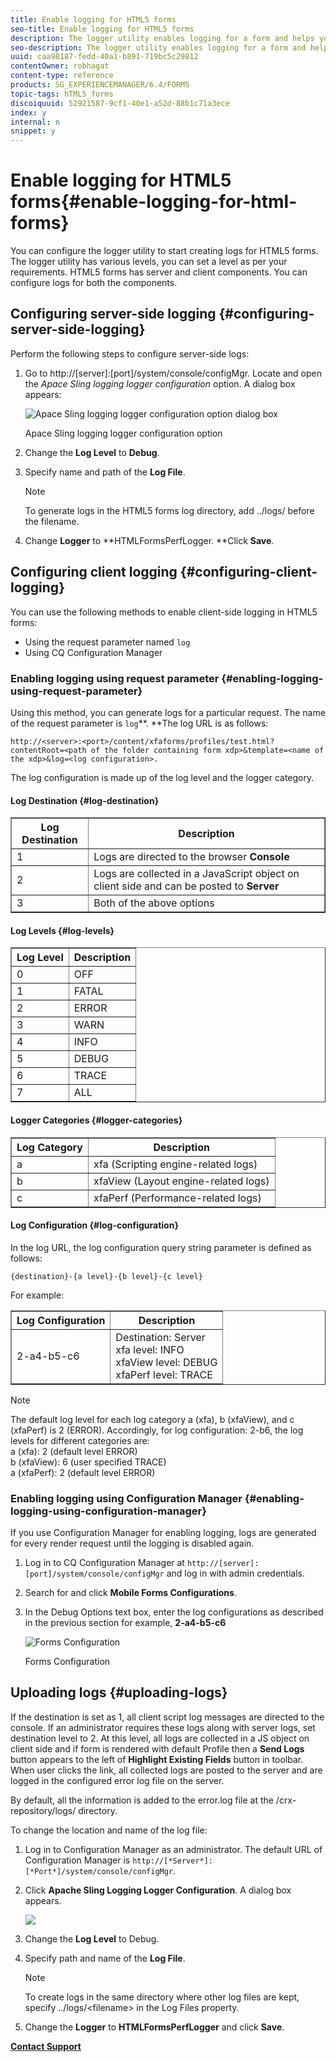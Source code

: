 ```yaml
---
title: Enable logging for HTML5 forms
seo-title: Enable logging for HTML5 forms
description: The logger utility enables logging for a form and helps you debug form-related issues.
seo-description: The logger utility enables logging for a form and helps you debug form-related issues.
uuid: caa98187-fedd-40a1-b891-719bc5c29812
contentOwner: robhagat
content-type: reference
products: SG_EXPERIENCEMANAGER/6.4/FORMS
topic-tags: hTML5_forms
discoiquuid: 52921587-9cf1-40e1-a52d-88b1c71a3ece
index: y
internal: n
snippet: y
---
```


# Enable logging for HTML5 forms{#enable-logging-for-html-forms}

You can configure the logger utility to start creating logs for HTML5 forms. The logger utility has various levels, you can set a level as per your requirements. HTML5 forms has server and client components. You can configure logs for both the components.

## Configuring server-side logging {#configuring-server-side-logging}

Perform the following steps to configure server-side logs:

1. Go to http://[server]:[port]/system/console/configMgr. Locate and open the *Apace Sling logging logger configuration* option. A dialog box appears: 

   ![ Apace Sling logging logger configuration option dialog box](assets/logconfig.png)

   Apace Sling logging logger configuration option

1. Change the **Log Level** to **Debug**.  

1. Specify name and path of the **Log File**.

   >[!NOTE]
   >
   >To generate logs in the HTML5 forms log directory, add ../logs/ before the filename.

1. Change **Logger** to **HTMLFormsPerfLogger. **Click **Save**.

## Configuring client logging {#configuring-client-logging}

You can use the following methods to enable client-side logging in HTML5 forms:

* Using the request parameter named `log`
* Using CQ Configuration Manager

### Enabling logging using request parameter {#enabling-logging-using-request-parameter}

Using this method, you can generate logs for a particular request. The name of the request parameter is `log`**. **The log URL is as follows:

`http://<server>:<port>/content/xfaforms/profiles/test.html?contentRoot=<path of the folder containing form xdp>&template=<name of the xdp>&log=<log configuration>.`

The log configuration is made up of the log level and the logger category.

#### Log Destination {#log-destination}

<table border="1" cellpadding="1" cellspacing="0" width="100%"> 
 <tbody> 
  <tr> 
   <th><strong>Log Destination</strong></th> 
   <th><strong>Description</strong></th> 
  </tr> 
  <tr> 
   <td>1</td> 
   <td>Logs are directed to the browser <strong>Console</strong></td> 
  </tr> 
  <tr> 
   <td>2</td> 
   <td>Logs are collected in a JavaScript object on client side and can be posted to <strong>Server</strong> </td> 
  </tr> 
  <tr> 
   <td>3</td> 
   <td>Both of the above options<br /> </td> 
  </tr> 
 </tbody> 
</table>

#### Log Levels {#log-levels}

<table border="1" cellpadding="1" cellspacing="0" width="100%"> 
 <tbody> 
  <tr> 
   <th>Log Level</th> 
   <th>Description</th> 
  </tr> 
  <tr> 
   <td>0</td> 
   <td>OFF<br type="_moz" /> </td> 
  </tr> 
  <tr> 
   <td>1</td> 
   <td>FATAL<br type="_moz" /> </td> 
  </tr> 
  <tr> 
   <td>2</td> 
   <td>ERROR<br type="_moz" /> </td> 
  </tr> 
  <tr> 
   <td>3</td> 
   <td>WARN<br type="_moz" /> </td> 
  </tr> 
  <tr> 
   <td>4</td> 
   <td>INFO<br type="_moz" /> </td> 
  </tr> 
  <tr> 
   <td>5</td> 
   <td>DEBUG<br type="_moz" /> </td> 
  </tr> 
  <tr> 
   <td>6</td> 
   <td>TRACE<br type="_moz" /> </td> 
  </tr> 
  <tr> 
   <td>7</td> 
   <td>ALL<br type="_moz" /> </td> 
  </tr> 
 </tbody> 
</table>

#### Logger Categories {#logger-categories}

<table border="1" cellpadding="1" cellspacing="0" width="100%"> 
 <tbody> 
  <tr> 
   <th>Log Category</th> 
   <th>Description</th> 
  </tr> 
  <tr> 
   <td>a</td> 
   <td>xfa (Scripting engine-related logs)</td> 
  </tr> 
  <tr> 
   <td>b</td> 
   <td>xfaView (Layout engine-related logs)<br type="_moz" /> </td> 
  </tr> 
  <tr> 
   <td>c</td> 
   <td>xfaPerf (Performance-related logs)<br type="_moz" /> </td> 
  </tr> 
 </tbody> 
</table>

#### Log Configuration {#log-configuration}

In the log URL, the log configuration query string parameter is defined as follows:

`{destination}-{a level}-{b level}-{c level}`

For example:

<table border="1" cellpadding="1" cellspacing="0" width="100%"> 
 <tbody> 
  <tr> 
   <th>Log Configuration</th> 
   <th>Description</th> 
  </tr> 
  <tr> 
   <td>2-a4-b5-c6<br type="_moz" /> </td> 
   <td>Destination: Server<br /> xfa level: INFO<br /> xfaView level: DEBUG<br /> xfaPerf level: TRACE</td> 
  </tr> 
 </tbody> 
</table>

>[!NOTE]
>
>The default log level for each log category a (xfa), b (xfaView), and c (xfaPerf) is 2 (ERROR). Accordingly, for log configuration: 2-b6, the log levels for different categories are:  
>a (xfa): 2 (default level ERROR)  
>b (xfaView): 6 (user specified TRACE)  
>a (xfaPerf): 2 (default level ERROR)

### Enabling logging using Configuration Manager {#enabling-logging-using-configuration-manager}

If you use Configuration Manager for enabling logging, logs are generated for every render request until the logging is disabled again.

1. Log in to CQ Configuration Manager at `http://[server]:[port]/system/console/configMgr` and log in with admin credentials.
1. Search for and click **Mobile Forms Configurations**.
1. In the Debug Options text box, enter the log configurations as described in the previous section for example, **2-a4-b5-c6**

   ![Forms Configuration](assets/forms_configuration.png)

   Forms Configuration

## Uploading logs {#uploading-logs}

If the destination is set as 1, all client script log messages are directed to the console. If an administrator requires these logs along with server logs, set destination level to 2. At this level, all logs are collected in a JS object on client side and if form is rendered with default Profile then a **Send Logs** button appears to the left of **Highlight Existing Fields** button in toolbar. When user clicks the link, all collected logs are posted to the server and are logged in the configured error log file on the server.

By default, all the information is added to the error.log file at the /crx-repository/logs/ directory.

To change the location and name of the log file:

1. Log in to Configuration Manager as an administrator. The default URL of Configuration Manager is `http://[*Server*]:[*Port*]/system/console/configMgr`. 
1. Click **Apache Sling Logging Logger Configuration**. A dialog box appears.

   ![](assets/logconfig-1.png)

1. Change the **Log Level** to Debug.  

1. Specify path and name of the **Log File**.

   >[!NOTE]
   >
   >To create logs in the same directory where other log files are kept, specify ../logs/&lt;filename&gt; in the Log Files property.

1. Change the **Logger** to **HTMLFormsPerfLogger** and click **Save**.

[**Contact Support**](https://www.adobe.com/account/sign-in.supportportal.html)
